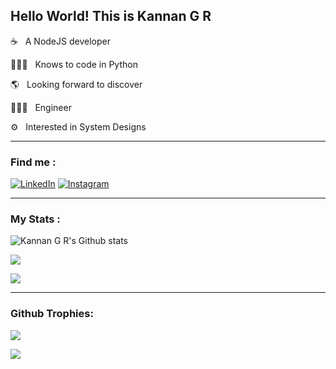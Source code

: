 ## Hello World! This is Kannan G R


☕️ &nbsp; A NodeJS developer  
  
🧑🏼‍💻 &nbsp; Knows to code in Python 

🌎 &nbsp; Looking forward to discover   

👨🏽‍🎓 &nbsp; Engineer  

⚙️ &nbsp; Interested in System Designs

<hr>

### Find me :
[![LinkedIn](https://img.shields.io/badge/LinkedIn-0077B5?style=for-the-badge&logo=linkedin&logoColor=white)](https://linkedin.com/in/kannangr21) 
[![Instagram](https://img.shields.io/badge/Instagram-E4405F?style=for-the-badge&logo=instagram&logoColor=white)](https://instagram.com/kannangr21) 

<hr>

### My Stats :

![Kannan G R's Github stats](	https://github-profile-summary-cards.vercel.app/api/cards/profile-details?username=kannangr21&theme=github_dark)  

![](https://github-readme-streak-stats.herokuapp.com/?user=kannangr21&theme=dark)  

![](https://github-readme-stats.vercel.app/api/top-langs/?username=kannangr21&theme=dark&hide_border=false&include_all_commits=false&count_private=false&layout=compact)  

<hr>

### Github Trophies: 

![](https://github-profile-trophy.vercel.app/?username=kannangr21&theme=radical&no-frame=false&no-bg=false&margin-w=4)  
  
    
[![](https://visitcount.itsvg.in/api?id=kannangr21&icon=0&color=0)](https://visitcount.itsvg.in)
